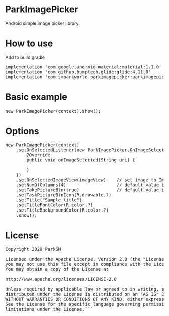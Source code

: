 # ParkImagePicker
Android simple image picker library.

# How to use
Add to build.gradle
<pre>
implementation 'com.google.android.material:material:1.1.0'
implementation 'com.github.bumptech.glide:glide:4.11.0'
implementation 'com.smparkworld.parkimagepicker:parkimagepicker:1.0.0'
</pre>


# Basic example
<pre>
new ParkImagePicker(context).show();
</pre>


# Options
<pre>
new ParkImagePicker(context)
    .setOnSelectedListener(new ParkImagePicker.OnImageSelectedListener() {
        @Override
        public void onImageSelected(String uri) {

        }
    })
    .setOnSelectedImageView(imageView)    // set image to ImageView.
    .setNumOfColumns(4)                   // default value is 3.
    .setTakePictureBtn(true)              // default value is true.
    .setTaskPictureBtnIcon(R.drawable.?)
    .setTitle("Sample title")
    .setTitleFontColor(R.color.?)
    .setTitleBackgroundColor(R.color.?)
    .show();
</pre>


# License
<pre>
Copyright 2020 ParkSM

Licensed under the Apache License, Version 2.0 (the "License");
you may not use this file except in compliance with the License.
You may obtain a copy of the License at

http://www.apache.org/licenses/LICENSE-2.0

Unless required by applicable law or agreed to in writing, software
distributed under the License is distributed on an "AS IS" BASIS,
WITHOUT WARRANTIES OR CONDITIONS OF ANY KIND, either express or implied.
See the License for the specific language governing permissions and
limitations under the License.```
</pre>
